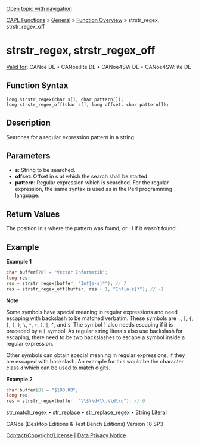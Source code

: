 [Open topic with navigation](../../../../../CANoeDEFamily.htm#Topics/CAPLFunctions/Other/Functions/CAPLfunctionStrstrRegex.md)

[CAPL Functions](../../CAPLfunctions.md) » [General](../CAPLGeneralStartPage.md) » [Function Overview](../CAPLfunctionsGeneralOverview.md) » strstr_regex, strstr_regex_off

# strstr_regex, strstr_regex_off

[Valid for](../../../Shared/FeatureAvailability.md): CANoe DE • CANoe:lite DE • CANoe4SW DE • CANoe4SW:lite DE

## Function Syntax

```
long strstr_regex(char s[], char pattern[]);
long strstr_regex_off(char s[], long offset, char pattern[]);
```

## Description

Searches for a regular expression pattern in a string.

## Parameters

- **s**: String to be searched.
- **offset**: Offset in s at which the search shall be started.
- **pattern**: Regular expression which is searched. For the regular expression, the same syntax is used as in the Perl programming language.

## Return Values

The position in s where the pattern was found, or -1 if it wasn’t found.

## Example

**Example 1**

```c
char buffer[70] = "Vector Informatik";
long res;
res = strstr_regex(buffer, "Inf[a-z]*"); // 7
res = strstr_regex_off(buffer, res + 1, "Inf[a-z]*"); // -1
```

**Note**

Some symbols have special meaning in regular expressions and need escaping with backslash to be matched verbatim. These symbols are `.`, `[`, `{`, `}`, `(`, `)`, `\`, `*`, `+`, `?`, `|`, `^`, and `$`. The symbol `]` also needs escaping if it is preceded by a `[` symbol. As regular string literals also use backslash for escaping, there need to be two backslashes to escape a symbol inside a regular expression.

Other symbols can obtain special meaning in regular expressions, if they are escaped with backslash. An example for this would be the character class `d` which can be used to match digits.

**Example 2**

```c
char buffer[8] = "$100.00";
long res;
res = strstr_regex(buffer, "\\$\\d+\\.\\d\\d"); // 0
```

[str_match_regex](CAPLfunctionStrMatchRegex.md) • [str_replace](CAPLfunctionStrReplace.md) • [str_replace_regex](CAPLfunctionStrReplaceRegex.md) • [String Literal](../CAPLfunctionsStringLiteral.md)

CANoe (Desktop Editions & Test Bench Editions) Version 18 SP3

[Contact/Copyright/License](../../../Shared/ContactCopyrightLicense.md) | [Data Privacy Notice](https://www.vector.com/int/en/company/get-info/privacy-policy/)
